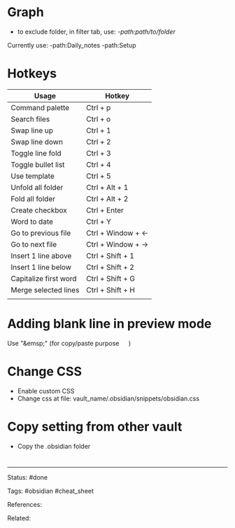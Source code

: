 # Graph

- to exclude folder, in filter tab, use: *-path:path/to/folder*

Currently use: -path:Daily_notes -path:Setup

# Hotkeys
| Usage                 | Hotkey             |
| --------------------- | ------------------ |
| Command palette       | Ctrl + p           |
| Search files          | Ctrl + o           |
| Swap line up          | Ctrl + 1           |
| Swap line down        | Ctrl + 2           |
| Toggle line fold      | Ctrl + 3           |
| Toggle bullet list    | Ctrl + 4           |
| Use template          | Ctrl + 5           |
| Unfold all folder     | Ctrl + Alt + 1     |
| Fold all folder       | Ctrl + Alt + 2     |
| Create checkbox       | Ctrl + Enter       |
| Word to date          | Ctrl + Y           |
| Go to previous file   | Ctrl + Window + <- |
| Go to next file       | Ctrl + Window + -> |
| Insert 1 line above   | Ctrl + Shift + 1   |
| Insert 1 line below   | Ctrl + Shift + 2   |
| Capitalize first word | Ctrl + Shift + G   |
| Merge selected lines  | Ctrl + Shift + H   |
|                       |                    |

# Adding blank line in preview mode

Use "\&emsp;" (for copy/paste purpose &emsp; )




# Change CSS
- Enable custom CSS
- Change css at file: vault_name/.obsidian/snippets/obsidian.css


# Copy setting from other vault

- Copy the .obsidian folder


#
---
Status: #done 

Tags: #obsidian #cheat_sheet

References:

Related: 
